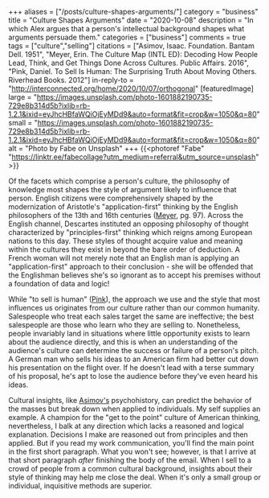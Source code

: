 +++
aliases = ["/posts/culture-shapes-arguments/"]
category = "business"
title = "Culture Shapes Arguments"
date = "2020-10-08"
description = "In which Alex argues that a person's intellectual background shapes what arguments persuade them."
categories = ["business"]
comments = true
tags = ["culture","selling"]
citations = ["Asimov, Isaac. Foundation. Bantam Dell. 1951", "Meyer, Erin. The Culture Map (INTL ED): Decoding How People Lead, Think, and Get Things Done Across Cultures. Public Affairs. 2016", "Pink, Daniel. To Sell Is Human: The Surprising Truth About Moving Others. Riverhead Books. 2012"]
in-reply-to = "http://interconnected.org/home/2020/10/07/orthogonal"
[featuredImage]
  large = "https://images.unsplash.com/photo-1601882190735-729e8b314d5b?ixlib=rb-1.2.1&ixid=eyJhcHBfaWQiOjEyMDd9&auto=format&fit=crop&w=1050&q=80"
  small = "https://images.unsplash.com/photo-1601882190735-729e8b314d5b?ixlib=rb-1.2.1&ixid=eyJhcHBfaWQiOjEyMDd9&auto=format&fit=crop&w=1050&q=80"
  alt   = "Photo by Fabe on Unsplash"
+++
{{<photoref "Fabe" "https://linktr.ee/fabecollage?utm_medium=referral&utm_source=unsplash" >}}

Of the facets which comprise a person's culture, the philosophy of knowledge most shapes the style of argument likely to influence that person. English citizens were comprehensively shaped by the modernization of Aristotle's "application-first" thinking by the English philosophers of the 13th and 16th centuries ([Meyer](#citations), pg. 97). Across the English channel, Descartes instituted an opposing philosophy of thought characterized by "principles-first" thinking which reigns among European nations to this day. These styles of thought acquire value and meaning within the cultures they exist in beyond the bare order of deduction. A French woman will not merely note that an English man is applying an "application-first" approach to their conclusion - she will be offended that the Englishman believes she's so ignorant as to accept his premises without a foundation of data and logic!

While "to sell is human" ([Pink](#citations)), the approach we use and the style that most influences us originates from our culture rather than our common humanity. Salespeople who treat each sales target the same are ineffective; the best salespeople are those who learn who they are selling to. Nonetheless, people invariably land in situations where little opportunity exists to learn about the audience directly, and this is when an understanding of the audience's culture can determine the success or failure of a person's pitch. A German man who sells his ideas to an American firm had better cut down his presentation on the flight over. If he doesn't lead with a terse summary of his proposal, he's apt to lose the audience before they've even heard his ideas.

Cultural insights, like [Asimov's](#citations) psychohistory, can predict the behavior of the masses but break down when applied to individuals. My self supplies an example. A champion for the "get to the point" culture of American thinking, nevertheless, I balk at any direction which lacks a reasoned and logical explanation. Decisions I make are reasoned out from principles and then applied. But if you read my work communication, you'll find the main point in the first short paragraph. What you won't see; however, is that I arrive at that short paragraph _after_ finishing the body of the email. When I sell to a crowd of people from a common cultural background, insights about their style of thinking may help me close the deal. When it's only a small group or individual, inquisitive methods are superior.

